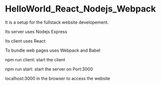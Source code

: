 # HelloWorld_React_Nodejs_Webpack

It is a setup for the fullstack website developement. 

Its server uses Nodejs Express 

Its client uses React 

To bundle web pages uses Webpack and Babel

npm run client: start the client 

npm run start: start the server on Port:3000

localhost:3000 in the browser to access the website 




